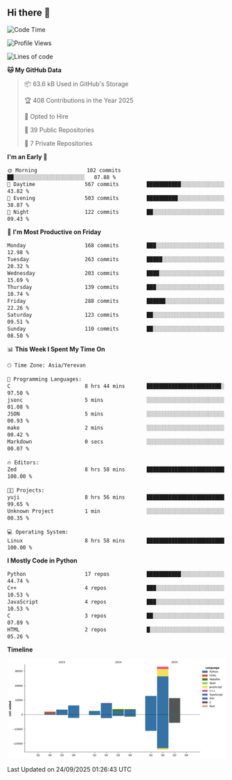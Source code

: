 ## Hi there 👋

<!--START_SECTION:waka-->
![Code Time](http://img.shields.io/badge/Code%20Time-1%2C395%20hrs%201%20min-blue)

![Profile Views](http://img.shields.io/badge/Profile%20Views-0-blue)

![Lines of code](https://img.shields.io/badge/From%20Hello%20World%20I%27ve%20Written-86.4%20thousand%20lines%20of%20code-blue)

**🐱 My GitHub Data** 

> 📦 63.6 kB Used in GitHub's Storage 
 > 
> 🏆 408 Contributions in the Year 2025
 > 
> 💼 Opted to Hire
 > 
> 📜 39 Public Repositories 
 > 
> 🔑 7 Private Repositories 
 > 
**I'm an Early 🐤** 

```text
🌞 Morning                102 commits         ██░░░░░░░░░░░░░░░░░░░░░░░   07.88 % 
🌆 Daytime                567 commits         ███████████░░░░░░░░░░░░░░   43.82 % 
🌃 Evening                503 commits         ██████████░░░░░░░░░░░░░░░   38.87 % 
🌙 Night                  122 commits         ██░░░░░░░░░░░░░░░░░░░░░░░   09.43 % 
```
📅 **I'm Most Productive on Friday** 

```text
Monday                   168 commits         ███░░░░░░░░░░░░░░░░░░░░░░   12.98 % 
Tuesday                  263 commits         █████░░░░░░░░░░░░░░░░░░░░   20.32 % 
Wednesday                203 commits         ████░░░░░░░░░░░░░░░░░░░░░   15.69 % 
Thursday                 139 commits         ███░░░░░░░░░░░░░░░░░░░░░░   10.74 % 
Friday                   288 commits         ██████░░░░░░░░░░░░░░░░░░░   22.26 % 
Saturday                 123 commits         ██░░░░░░░░░░░░░░░░░░░░░░░   09.51 % 
Sunday                   110 commits         ██░░░░░░░░░░░░░░░░░░░░░░░   08.50 % 
```


📊 **This Week I Spent My Time On** 

```text
🕑︎ Time Zone: Asia/Yerevan

💬 Programming Languages: 
C                        8 hrs 44 mins       ████████████████████████░   97.50 % 
jsonc                    5 mins              ░░░░░░░░░░░░░░░░░░░░░░░░░   01.08 % 
JSON                     5 mins              ░░░░░░░░░░░░░░░░░░░░░░░░░   00.93 % 
make                     2 mins              ░░░░░░░░░░░░░░░░░░░░░░░░░   00.42 % 
Markdown                 0 secs              ░░░░░░░░░░░░░░░░░░░░░░░░░   00.07 % 

🔥 Editors: 
Zed                      8 hrs 58 mins       █████████████████████████   100.00 % 

🐱‍💻 Projects: 
yuji                     8 hrs 56 mins       █████████████████████████   99.65 % 
Unknown Project          1 min               ░░░░░░░░░░░░░░░░░░░░░░░░░   00.35 % 

💻 Operating System: 
Linux                    8 hrs 58 mins       █████████████████████████   100.00 % 
```

**I Mostly Code in Python** 

```text
Python                   17 repos            ███████████░░░░░░░░░░░░░░   44.74 % 
C++                      4 repos             ███░░░░░░░░░░░░░░░░░░░░░░   10.53 % 
JavaScript               4 repos             ███░░░░░░░░░░░░░░░░░░░░░░   10.53 % 
C                        3 repos             ██░░░░░░░░░░░░░░░░░░░░░░░   07.89 % 
HTML                     2 repos             █░░░░░░░░░░░░░░░░░░░░░░░░   05.26 % 
```



**Timeline**

![Lines of Code chart](https://raw.githubusercontent.com/0xM4LL0C/0xM4LL0C/main/assets/bar_graph.png)


 Last Updated on 24/09/2025 01:26:43 UTC
<!--END_SECTION:waka-->
